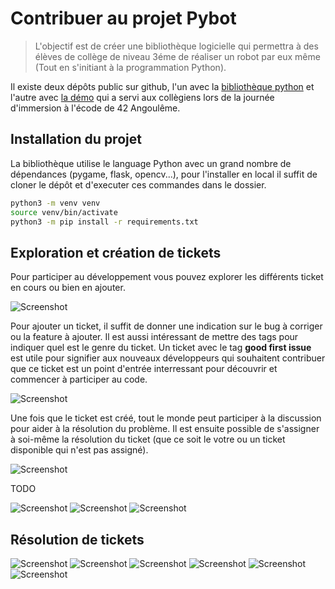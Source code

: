 # Contribuer au projet Pybot

> L'objectif est de créer une bibliothèque logicielle qui permettra à des élèves de collège de niveau 3éme de réaliser un robot par eux même (Tout en s'initiant à la programmation Python).

Il existe deux dépôts public sur github, l'un avec la [bibliothèque python](https://github.com/42Angouleme/robot-python) et l'autre avec [la démo](https://github.com/42Angouleme/initiation_python) qui a servi aux collègiens lors de la journée d'immersion à l'écode de 42 Angoulême.

## Installation du projet

La bibliothèque utilise le language Python avec un grand nombre de dépendances (pygame, flask, opencv...), pour l'installer en local il suffit de cloner le dépôt et d'executer ces commandes dans le dossier.

```bash
python3 -m venv venv
source venv/bin/activate
python3 -m pip install -r requirements.txt
```

## Exploration et création de tickets

Pour participer au développement vous pouvez explorer les différents ticket en cours ou bien en ajouter.

![Screenshot](contribute/1.png)

Pour ajouter un ticket, il suffit de donner une indication sur le bug à corriger ou la feature à ajouter. Il est aussi intéressant de mettre des tags pour indiquer quel est le genre du ticket. Un ticket avec le tag **good first issue** est utile pour signifier aux nouveaux développeurs qui souhaitent contribuer que ce ticket est un point d'entrée interressant pour découvrir et commencer à participer au code.

![Screenshot](contribute/4.png)


Une fois que le ticket est créé, tout le monde peut participer à la discussion pour aider à la résolution du problème. Il est ensuite possible de s'assigner à soi-même la résolution du ticket (que ce soit le votre ou un ticket disponible qui n'est pas assigné).

![Screenshot](contribute/6.png)

TODO

![Screenshot](contribute/7.png)
![Screenshot](contribute/8.png)
![Screenshot](contribute/9.png)

## Résolution de tickets

![Screenshot](contribute/10.png)
![Screenshot](contribute/11.png)
![Screenshot](contribute/12.png)
![Screenshot](contribute/13.png)
![Screenshot](contribute/14.png)
![Screenshot](contribute/15.png)